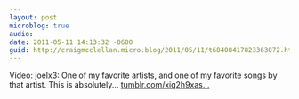 ```yaml
---
layout: post
microblog: true
audio: 
date: 2011-05-11 14:13:32 -0600
guid: http://craigmcclellan.micro.blog/2011/05/11/t68408417823363072.html
---
```

Video: joelx3: One of my favorite artists, and one of my favorite songs by that artist. This is absolutely... [tumblr.com/xiq2h9xas...](http://tumblr.com/xiq2h9xasu)
